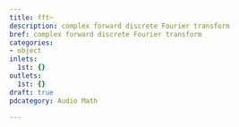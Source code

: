 ```yaml
---
title: fft~
description: complex forward discrete Fourier transform
bref: complex forward discrete Fourier transform
categories:
- object
inlets:
  1st: {}
outlets:
  1st: {}
draft: true
pdcategory: Audio Math

---
```


